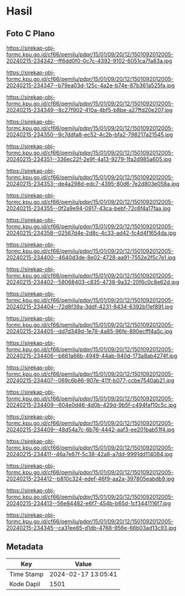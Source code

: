 # Hasil

## Foto C Plano

https://sirekap-obj-formc.kpu.go.id/cf66/pemilu/pdpr/15/01/09/20/12/1501092012005-20240215-234342--ff6dd0f0-0c7c-4392-9102-6051ca7fa83a.jpg

https://sirekap-obj-formc.kpu.go.id/cf66/pemilu/pdpr/15/01/09/20/12/1501092012005-20240215-234347--b79ea03d-125c-4a2e-b74e-87b361a525fa.jpg

https://sirekap-obj-formc.kpu.go.id/cf66/pemilu/pdpr/15/01/09/20/12/1501092012005-20240215-234349--8c27f902-410a-4bf5-b8be-a27ffd20e207.jpg

https://sirekap-obj-formc.kpu.go.id/cf66/pemilu/pdpr/15/01/09/20/12/1501092012005-20240215-234350--9c7ddfa8-ec52-4c2b-bfa2-798217a21545.jpg

https://sirekap-obj-formc.kpu.go.id/cf66/pemilu/pdpr/15/01/09/20/12/1501092012005-20240215-234351--336ec22f-2e9f-4a13-9279-1fa2d985a605.jpg

https://sirekap-obj-formc.kpu.go.id/cf66/pemilu/pdpr/15/01/09/20/12/1501092012005-20240215-234353--de4a298d-edc7-4395-80d6-7e2d803e058a.jpg

https://sirekap-obj-formc.kpu.go.id/cf66/pemilu/pdpr/15/01/09/20/12/1501092012005-20240215-234355--0f2a9e94-0917-43ca-bebf-72c6f4a17faa.jpg

https://sirekap-obj-formc.kpu.go.id/cf66/pemilu/pdpr/15/01/09/20/12/1501092012005-20240215-234358--02567d4e-2d8c-4c33-ad42-fc4d4f1654da.jpg

https://sirekap-obj-formc.kpu.go.id/cf66/pemilu/pdpr/15/01/09/20/12/1501092012005-20240215-234400--4640d3de-8e02-4728-aa91-7552e2f5c7e1.jpg

https://sirekap-obj-formc.kpu.go.id/cf66/pemilu/pdpr/15/01/09/20/12/1501092012005-20240215-234402--58068403-c835-4738-9a32-20f6c0c8e62d.jpg

https://sirekap-obj-formc.kpu.go.id/cf66/pemilu/pdpr/15/01/09/20/12/1501092012005-20240215-234404--72d8f39a-3ddf-4231-8434-6392b11ef891.jpg

https://sirekap-obj-formc.kpu.go.id/cf66/pemilu/pdpr/15/01/09/20/12/1501092012005-20240215-234405--dd7d349d-1e78-4a85-96fe-890ecfff4a5c.jpg

https://sirekap-obj-formc.kpu.go.id/cf66/pemilu/pdpr/15/01/09/20/12/1501092012005-20240215-234406--b661a66b-4949-44ab-940d-173a8ab4274f.jpg

https://sirekap-obj-formc.kpu.go.id/cf66/pemilu/pdpr/15/01/09/20/12/1501092012005-20240215-234407--069c6b86-907e-411f-b077-ccbe7540ab21.jpg

https://sirekap-obj-formc.kpu.go.id/cf66/pemilu/pdpr/15/01/09/20/12/1501092012005-20240215-234409--604e0d46-4d0b-429d-9b5f-c494faf10c5c.jpg

https://sirekap-obj-formc.kpu.go.id/cf66/pemilu/pdpr/15/01/09/20/12/1501092012005-20240215-234409--48d54a7c-6b76-4442-aaf3-ee201bab51f4.jpg

https://sirekap-obj-formc.kpu.go.id/cf66/pemilu/pdpr/15/01/09/20/12/1501092012005-20240215-234411--46a7e87f-5c38-42a8-a7dd-9991dd114084.jpg

https://sirekap-obj-formc.kpu.go.id/cf66/pemilu/pdpr/15/01/09/20/12/1501092012005-20240215-234412--b810c324-edef-46f9-aa2a-397805eabdb9.jpg

https://sirekap-obj-formc.kpu.go.id/cf66/pemilu/pdpr/15/01/09/20/12/1501092012005-20240215-234413--56e84482-e6f7-454b-b65d-1cf3441116f7.jpg

https://sirekap-obj-formc.kpu.go.id/cf66/pemilu/pdpr/15/01/09/20/12/1501092012005-20240215-234345--ca31ee85-d1db-4768-956e-66b03ad13c93.jpg


## Metadata

| Key        | Value               |
| ---------- | ------------------- |
| Time Stamp | 2024-02-17 13:05:41 |
| Kode Dapil | 1501                |



